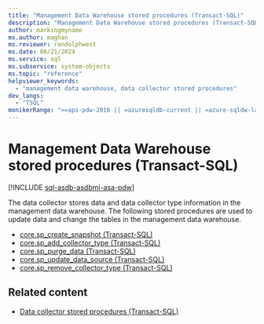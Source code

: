 ```yaml
---
title: "Management Data Warehouse stored procedures (Transact-SQL)"
description: "Management Data Warehouse stored procedures (Transact-SQL)"
author: markingmyname
ms.author: maghan
ms.reviewer: randolphwest
ms.date: 08/21/2024
ms.service: sql
ms.subservice: system-objects
ms.topic: "reference"
helpviewer_keywords:
  - "management data warehouse, data collector stored procedures"
dev_langs:
  - "TSQL"
monikerRange: ">=aps-pdw-2016 || =azuresqldb-current || =azure-sqldw-latest || >=sql-server-2016 || >=sql-server-linux-2017 || =azuresqldb-mi-current"
---
```

# Management Data Warehouse stored procedures (Transact-SQL)

[!INCLUDE [sql-asdb-asdbmi-asa-pdw](../../includes/applies-to-version/sql-asdb-asdbmi-asa-pdw.md)]

The data collector stores data and data collector type information in the management data warehouse. The following stored procedures are used to update data and change the tables in the management data warehouse.

- [core.sp_create_snapshot (Transact-SQL)](core-sp-create-snapshot-transact-sql.md)
- [core.sp_add_collector_type (Transact-SQL)](core-sp-add-collector-type-transact-sql.md)
- [core.sp_purge_data (Transact-SQL)](core-sp-purge-data-transact-sql.md)
- [core.sp_update_data_source (Transact-SQL)](core-sp-update-data-source-transact-sql.md)
- [core.sp_remove_collector_type (Transact-SQL)](core-sp-remove-collector-type-transact-sql.md)

## Related content

- [Data collector stored procedures (Transact-SQL)](data-collector-stored-procedures-transact-sql.md)
